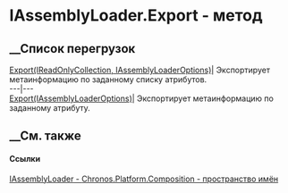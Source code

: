 # IAssemblyLoader<TMetadata>.Export - метод
##  __Список перегрузок
[Export(IReadOnlyCollection<Type>,
IAssemblyLoaderOptions)](M_Chronos_Platform_Composition_IAssemblyLoader_1_Export.htm)|
Экспортирует метаинформацию по заданному списку атрибутов.  
---|---  
[Export<TAttribute>(IAssemblyLoaderOptions)](M_Chronos_Platform_Composition_IAssemblyLoader_1_Export__1.htm)|
Экспортирует метаинформацию по заданному атрибуту.  
##  __См. также
#### Ссылки
[IAssemblyLoader<TMetadata> \-
](T_Chronos_Platform_Composition_IAssemblyLoader_1.htm)
[Chronos.Platform.Composition - пространство
имён](N_Chronos_Platform_Composition.htm)
